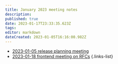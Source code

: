 ```yaml
---
title: January 2023 meeting notes
description: 
published: true
date: 2023-01-17T23:33:35.623Z
tags: 
editor: markdown
dateCreated: 2023-01-05T16:16:00.982Z
---
```


- [2023-01-05 release planning meeting](/en/meeting-notes/2023-01/2023-01-05-planning)
- [2023-01-18 frontend meeting on RFCs](/en/meeting-notes/2023-01/2023-01-18-fe-new-feature-rfc)
{.links-list}
